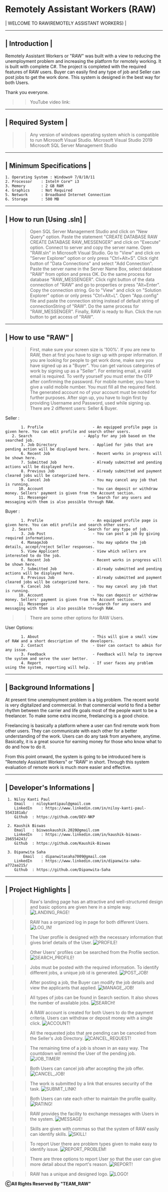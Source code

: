 # Remotely Assistant Workers (RAW)

| WELCOME TO RAW(REMOTELY ASSISTANT WORKERS) |

 ---------------
| Introduction |
 ---------------

Remotely Assistant Workers or "RAW" was built with a view to reducing the unemployment problem and increasing the platform for remotely working. It is built with complete C#. The project is completed with the required features of RAW users. Buyer can easily find any type of job and Seller can post jobs to get the work done. This system is designed in the best way for both Users.

Thank you everyone.


>> YouTube video link:


-------------------
| Required System |
-------------------

 >> Any version of windows operating system which is compatible to run Microsoft Visual Studio.
 >> Microsoft Visual Studio 2019
 >> Microsoft SQL Server Management Studio

--------------------------
| Minimum Specifications |
--------------------------

    1. Operating System : Windows® 7/8/10/11
    2. Processor	: Intel® Core™ i3
    3. Memory		: 2 GB RAM
    4. Graphics		: Not Required
    5. Network		: Broadband Internet Connection
    6. Storage		: 500 MB


---------------------------
| How to run [Using .sln] |
---------------------------

 >> Open SQL Server Management Studio and click on "New Query" option.
 >> Paste the statement "CREATE DATABASE RAW
                         CREATE DATABASE RAW_MESSENGER" and click on "Execute" option.
 >> Connect to server and copy the server name.
 >> Open "RAW.sln" in Microsoft Visual Studio.
 >> Go to "View" and click on "Server Explorer" option or only press "Ctrl+Alt+S".
 >> Click right button of "Data Connections" and select "Add Connection".
 >> Paste the server name in the Server Name Box, select database "RAW" from option and press OK. Do the same process for database "RAW_MESSENGER".
 >> Click right button of the data connection of "RAW" and go to properties or press "Alt+Enter". Copy the connection string.
 >> Go to "View" and click on "Solution Explorer" option or only press "Ctrl+Alt+L".
 >> Open "App.config" file and paste the connection string instead of default string of connectionString of "RAW". Do the same process for "RAW_MESSENGER".
 >> Finally, RAW is ready to Run. Click the run button to get access of "RAW".


--------------------
| How to use "RAW" |
--------------------

 >> First, make sure your screen size is '100%'.
 >> If you are new to RAW, then at first you have to sign up with proper information.
 >> If you are looking for people to get work done, make sure you have signed up as a "Buyer".
 >> You can get various categories of work by signing up as a "Seller".
 >> For entering email, a valid email is required.
 >> To verify yourself you must enter the OTP after confirming the password.
 >> For mobile number, you have to give a valid mobile number. 
 >> You must fill all the required field.
 >> The generated account no of your account must be noted for further purposes.
 >> After sign up, you have to login first by providing Username and Password, used while signing up.
 >> There are 2 different users: Seller & Buyer.

   Seller :

           1. Profile                      - An equipped profile page is given here. You can edit profile and search other users.
	   2. Search                       - Apply for any job based on the searched job.	
           3. Job Directory                - Applied for jobs that are pending action will be displayed here.	              
           6. Recent Job                   - Recent works in progress will be shown here.
           7. Submitted Job                - Already submitted and pending actions will be displayed here.
           8. Previous Job                 - Already submitted and payment cleared jobs will be categorized here.
           9. Cancel Job                   - You may cancel any job that is running.
          10. Account                      - You can deposit or withdraw money. Sellers' payment is given from the Account section.
          11. Messenger                    - Search for any users and messaging with them is also possible through RAW.  
	   

   Buyer :

           1. Profile                      - An equipped profile page is given here. You can edit profile and search other users.
	   2. Search                       - Search for any type of job.
           3. Job Post                     - You can post a job by giving required informations.	              
           4. ManageJob                    - You may update the job details, accept/reject Seller responses.
           5. View Applicant               - View which sellers are interested to do the job.
           6. Recent Job                   - Recent works in progress will be shown here.
           7. Submitted Job                - Already submitted and pending actions will be displayed here.
           8. Previous Job                 - Already submitted and payment cleared jobs will be categorized here.
           9. Cancel Job                   - You may cancel any job that is running.
          10. Account                      - You can deposit or withdraw money. Sellers' payment is given from the Account section.
          11. Messenger                    - Search for any users and messaging with them is also possible through RAW. 
         
 >> There are some other options for RAW Users.

   User Options:

           1. About                        - This will give a small view of RAW and a short description of the developers.
           2. Contact                      - User can contact to admin for any issue.
           3. Feedback                     - Feedback will help to improve the system and serve the user better.
           4. Report                       - If user faces any problem using the system, reporting will help.




---------------------------
| Background Informations |
---------------------------

At present time unemployment problem is a big problem. The recent world is very digitalized 
and commercial. In that commercial world to find a better rhythm between the carrier and life 
goals most of the people want to be a freelancer. To make some 
extra income, freelancing is a good choice.

Freelancing is basically a platform where a user can find remote work from other users. They can 
communicate with each other for a better understanding of the work. Users can do any task from 
anywhere, anytime. Basically, it is a great source for earning money for those who know what to 
do and how to do it. 
 
From this point onward, the system is going to be introduced here is "Remotely Assistant Workers" or "RAW" in short. Through this system evaluation of remote work is much more easier and effective.


----------------------------
| Developer's Informations |
----------------------------

	 1. Niloy Kanti Paul
	    Email	: niloykantipaul@gmail.com
	    LinkedIn	: https://www.linkedin.com/in/niloy-kanti-paul-5543181ab/
	    Github	: https://github.com/DEV-NKP

	 2. Kaushik Biswas
	    Email	: biswaskaushik.2020@gmail.com
	    LinkedIn	: https://www.linkedin.com/in/kaushik-biswas-2b6554243/
	    Github	: https://github.com/Kaushik-Biswas

	 3. Dipanwita Saha
            Email	: dipanwitasaha7009@gmail.com
	    LinkedIn	: https://www.linkedin.com/in/dipanwita-saha-a772aa215/
	    Github	: https://github.com/Dipanwita-Saha


----------------------
| Project Highlights |
----------------------

>> Raw's landing page has an attractive and well-structured design and basic options are given here in a simple way.
![LANDING_PAGE!](README_IMAGE/landing_page.png)

>> RAW has a organized log in page for both different Users.
![LOG_IN!](README_IMAGE/log_in.png)

>> The User profile is designed with the necessary information that gives brief details of the User.
![PROFILE!](README_IMAGE/profile.png)

>> Other Users' profiles can be searched from the Profile section.
![SEARCH_PROFILE!](README_IMAGE/search_profile.png)

>> Jobs must be posted with the required information. To identify different jobs, a unique job id is generated.
![POST_JOB!](README_IMAGE/post_job.png)

>> After posting a job, the Buyer can modify the job details and view the applicants that applied.
![MANAGE_JOB!](README_IMAGE/manage_job.png)

>> All types of jobs can be found in Search section. It also shows the number of available jobs. 
![SEARCH!](README_IMAGE/search.png)

>> A RAW account is created for both Users to do the payment criteria. Users can withdraw or deposit money with a single click. 
![ACCOUNT!](README_IMAGE/account.png)

>> All the requested jobs that are pending can be canceled from the Seller's Job Directory.
![CANCEL_REQUEST!](README_IMAGE/cancel_request.png)

>> The remaining time of a job is shown in an easy way. The countdown will remind the User of the pending job.
![JOB_TIMER!](README_IMAGE/job_timer.png)

>> Both Users can cancel job after accepting the job offer.
![CANCEL_JOB!](README_IMAGE/cancel_job.png)

>> The work is submitted by a link that ensures security of the task.
![SUBMIT_LINK!](README_IMAGE/submit_link.png)

>> Both Users can rate each other to maintain the profile quality.
![RATING!](README_IMAGE/rating.png)

>> RAW provides the facility to exchange messages with Users in the system.
![MESSAGE!](README_IMAGE/message.png)

>> Skills are given with commas so that the system of RAW easily can identify skills. 
![SKILL!](README_IMAGE/skill.png)

>> To report User there are problem types given to make easy to identify issue. 
![REPORT_PROBLEM!](README_IMAGE/report_problem.png)

>> There are three options to report User so that the user can give more detail about the report's reason.
![REPORT!](README_IMAGE/report.png)

>> RAW has a unique and designed logo.
![LOGO!](README_IMAGE/logo.PNG)

********************************************ⒸAll Rights Reserved By "TEAM_RAW"********************************************


